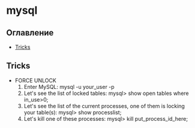 # mysql

## Оглавление
* [Tricks](#Tricks)

## Tricks
  - FORCE UNLOCK
    1) Enter MySQL: mysql -u your_user -p
    2) Let's see the list of locked tables: mysql> show open tables where in_use>0;
    3) Let's see the list of the current processes, one of them is locking your table(s): mysql> show processlist;
    4) Let's kill one of these processes: mysql> kill put_process_id_here;

